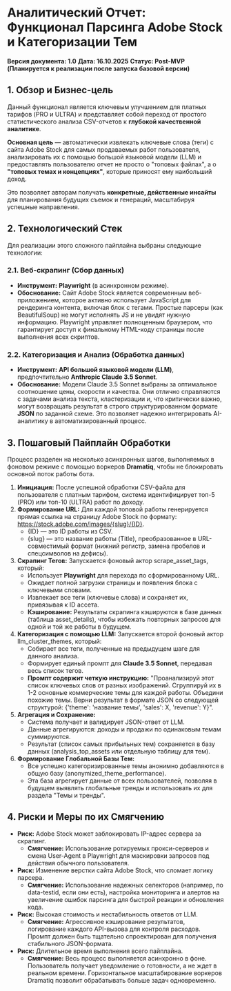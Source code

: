 # **Аналитический Отчет: Функционал Парсинга Adobe Stock и Категоризации Тем**

**Версия документа: 1.0** **Дата: 16.10.2025** **Статус: Post-MVP (Планируется к реализации после запуска базовой версии)**

## **1\. Обзор и Бизнес-цель**

Данный функционал является ключевым улучшением для платных тарифов (PRO и ULTRA) и представляет собой переход от простого статистического анализа CSV-отчетов к **глубокой качественной аналитике**.

**Основная цель** — автоматически извлекать ключевые слова (теги) с сайта Adobe Stock для самых продаваемых работ пользователя, анализировать их с помощью большой языковой модели (LLM) и предоставлять пользователю отчет не просто о "топовых файлах", а о **"топовых темах и концепциях"**, которые приносят ему наибольший доход.

Это позволяет авторам получать **конкретные, действенные инсайты** для планирования будущих съемок и генераций, масштабируя успешные направления.

## **2\. Технологический Стек**

Для реализации этого сложного пайплайна выбраны следующие технологии:

### **2.1. Веб-скрапинг (Сбор данных)**

* **Инструмент:** **Playwright** (в асинхронном режиме).  
* **Обоснование:** Сайт Adobe Stock является современным веб\-приложением, которое активно использует JavaScript для рендеринга контента, включая блок с тегами. Простые парсеры (как BeautifulSoup) не могут исполнять JS и не увидят нужную информацию. Playwright управляет полноценным браузером, что гарантирует доступ к финальному HTML-коду страницы после выполнения всех скриптов.

### **2.2. Категоризация и Анализ (Обработка данных)**

* **Инструмент:** **API большой языковой модели (LLM)**, предпочтительно **Anthropic Claude 3.5 Sonnet**.  
* **Обоснование:** Модели Claude 3.5 Sonnet выбраны за оптимальное соотношение цены, скорости и качества. Они отлично справляются с задачами анализа текста, кластеризации и, что критически важно, могут возвращать результат в строго структурированном формате **JSON** по заданной схеме. Это позволяет надежно интегрировать AI-аналитику в автоматизированный процесс.

## **3\. Пошаговый Пайплайн Обработки**

Процесс разделен на несколько асинхронных шагов, выполняемых в фоновом режиме с помощью воркеров **Dramatiq**, чтобы не блокировать основной поток работы бота.

1. **Инициация:** После успешной обработки CSV-файла для пользователя с платным тарифом, система идентифицирует топ-5 (PRO) или топ-10 (ULTRA) работ по доходу.  
2. **Формирование URL:** Для каждой топовой работы генерируется прямая ссылка на страницу Adobe Stock по формату: https://stock.adobe.com/images/{slug}/{ID}.  
   * {ID} — это ID работы из CSV.  
   * {slug} — это название работы (Title), преобразованное в URL-совместимый формат (нижний регистр, замена пробелов и спецсимволов на дефисы).  
3. **Скрапинг Тегов:** Запускается фоновый актор scrape\_asset\_tags, который:  
   * Использует **Playwright** для перехода по сформированному URL.  
   * Ожидает полной загрузки страницы и появления блока с ключевыми словами.  
   * Извлекает все теги (ключевые слова) и сохраняет их, привязывая к ID ассета.  
   * **Кэширование:** Результаты скрапинга кэшируются в базе данных (таблица asset\_details), чтобы избежать повторных запросов для одной и той же работы в будущем.  
4. **Категоризация с помощью LLM:** Запускается второй фоновый актор llm\_cluster\_themes, который:  
   * Собирает все теги, полученные на предыдущем шаге для данного анализа.  
   * Формирует единый промпт для **Claude 3.5 Sonnet**, передавая весь список тегов.  
   * **Промпт содержит четкую инструкцию:** "Проанализируй этот список ключевых слов от разных изображений. Сгруппируй их в 1-2 основные коммерческие темы для каждой работы. Объедини похожие темы. Верни результат в формате JSON со следующей структурой: {'theme': 'название темы', 'sales': X, 'revenue': Y}".  
5. **Агрегация и Сохранение:**  
   * Система получает и валидирует JSON-ответ от LLM.  
   * Данные агрегируются: доходы и продажи по одинаковым темам суммируются.  
   * Результат (список самых прибыльных тем) сохраняется в базу данных (analysis\_top\_assets или отдельную таблицу для тем).  
6. **Формирование Глобальной Базы Тем:**  
   * Все успешно категоризированные темы анонимно добавляются в общую базу (anonymized\_theme\_performance).  
   * Эта база агрегирует данные от всех пользователей, позволяя в будущем выявлять глобальные тренды и использовать их для раздела "Темы и тренды".

## **4\. Риски и Меры по их Смягчению**

* **Риск:** Adobe Stock может заблокировать IP-адрес сервера за скрапинг.  
  * **Смягчение:** Использование ротируемых прокси-серверов и смена User-Agent в Playwright для маскировки запросов под действия обычного пользователя.  
* **Риск:** Изменение верстки сайта Adobe Stock, что сломает логику парсера.  
  * **Смягчение:** Использование надежных селекторов (например, по data-testid, если они есть), настройка мониторинга и алертов на увеличение ошибок парсинга для быстрой реакции и обновления кода.  
* **Риск:** Высокая стоимость и нестабильность ответов от LLM.  
  * **Смягчение:** Агрессивное кэширование результатов, логирование каждого API-вызова для контроля расходов. Промпт должен быть тщательно спроектирован для получения стабильного JSON-формата.  
* **Риск:** Длительное время выполнения всего пайплайна.  
  * **Смягчение:** Весь процесс выполняется асинхронно в фоне. Пользователь получает уведомление о готовности, а не ждет в реальном времени. Горизонтальное масштабирование воркеров Dramatiq позволит обрабатывать больше задач одновременно.

